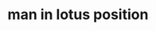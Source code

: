 ---
layout: smileys&emotion
title: man in lotus position
emoji: man_in_lotus_position
permalink: 🧘‍♂️.html
image: assets/img/3moji/man_in_lotus_position.png
---